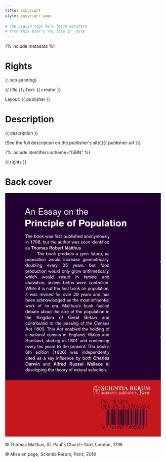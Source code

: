 ```yaml
---
title: Copyright
style: copyright-page

# The Liquid tags here fetch metadata 
# from this book's YML file in _data
---
```


{% include metadata %}

# Rights
{:.non-printing}

*{{ title }}*\\
Text: {{ creator }}

Layout: {{ publisher }}

# Description

{{ description }}

[See the full description on the publisher's site]({{ publisher-url }})

{% include identifiers scheme="ISBN" %}

{{ rights }}

# Back cover

<p class="cover"><img src="../images/web/backcover.jpg" alt="{{ title }}" class="cover"></p>

© Thomas Malthus, St. Paul's Church-Yard, London, 1798

© Mise en page, Scientia Rerum, Paris, 2018
